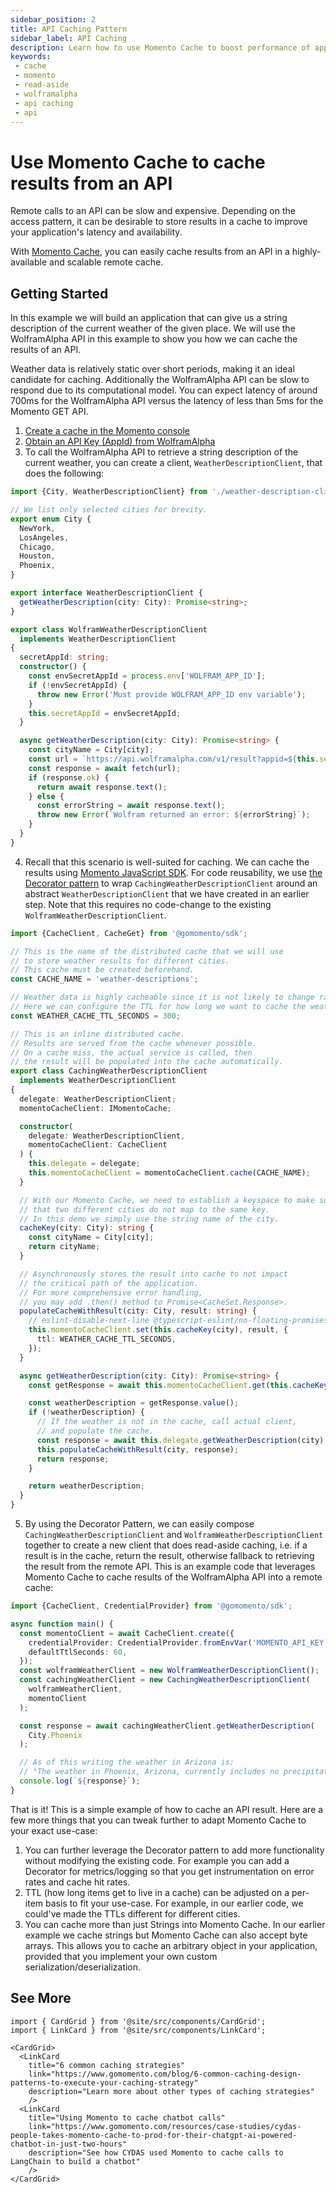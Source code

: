 ```yaml
---
sidebar_position: 2
title: API Caching Pattern
sidebar_label: API Caching
description: Learn how to use Momento Cache to boost performance of applications using the WolframAlpha API
keywords:
 - cache
 - momento
 - read-aside
 - wolframalpha
 - api caching
 - api
---
```


# Use Momento Cache to cache results from an API

Remote calls to an API can be slow and expensive. Depending on the access pattern, it can be desirable to store results in a cache to improve your application's latency and availability.

With [Momento Cache](../), you can easily cache results from an API in a highly-available and scalable remote cache.

## Getting Started

In this example we will build an application that can give us a string description of the current weather of the given place. We will use the WolframAlpha API in this example to show you how we can cache the results of an API.

Weather data is relatively static over short periods, making it an ideal candidate for caching. Additionally the WolframAlpha API can be slow to respond due to its computational model. You can expect latency of around 700ms for the WolframAlpha API versus the latency of less than 5ms for the Momento GET API.

1. [Create a cache in the Momento console](https://console.gomomento.com/caches/create)
2. [Obtain an API Key (AppId) from WolframAlpha](https://developer.wolframalpha.com)
3. To call the WolframAlpha API to retrieve a string description of the current weather, you can create a client, `WeatherDescriptionClient`, that does the following:
```typescript
import {City, WeatherDescriptionClient} from './weather-description-client';

// We list only selected cities for brevity.
export enum City {
  NewYork,
  LosAngeles,
  Chicago,
  Houston,
  Phoenix,
}

export interface WeatherDescriptionClient {
  getWeatherDescription(city: City): Promise<string>;
}

export class WolframWeatherDescriptionClient
  implements WeatherDescriptionClient
{
  secretAppId: string;
  constructor() {
    const envSecretAppId = process.env['WOLFRAM_APP_ID'];
    if (!envSecretAppId) {
      throw new Error('Must provide WOLFRAM_APP_ID env variable');
    }
    this.secretAppId = envSecretAppId;
  }

  async getWeatherDescription(city: City): Promise<string> {
    const cityName = City[city];
    const url = `https://api.wolframalpha.com/v1/result?appid=${this.secretAppId}&i=Weather for ${cityName}`;
    const response = await fetch(url);
    if (response.ok) {
      return await response.text();
    } else {
      const errorString = await response.text();
      throw new Error(`Wolfram returned an error: ${errorString}`);
    }
  }
}
```
4. Recall that this scenario is well-suited for caching. We can cache the results using [Momento JavaScript SDK](../../sdks).
For code reusability, we use [the Decorator pattern](https://en.wikipedia.org/wiki/Decorator_pattern) to wrap `CachingWeatherDescriptionClient` around an abstract `WeatherDescriptionClient` that we have created in an earlier step. Note that this requires no code-change to the existing `WolframWeatherDescriptionClient`.
```typescript
import {CacheClient, CacheGet} from '@gomomento/sdk';

// This is the name of the distributed cache that we will use
// to store weather results for different cities.
// This cache must be created beforehand.
const CACHE_NAME = 'weather-descriptions';

// Weather data is highly cacheable since it is not likely to change rapidly.
// Here we can configure the TTL for how long we want to cache the weather data for.
const WEATHER_CACHE_TTL_SECONDS = 300;

// This is an inline distributed cache.
// Results are served from the cache whenever possible.
// On a cache miss, the actual service is called, then
// the result will be populated into the cache automatically.
export class CachingWeatherDescriptionClient
  implements WeatherDescriptionClient
{
  delegate: WeatherDescriptionClient;
  momentoCacheClient: IMomentoCache;

  constructor(
    delegate: WeatherDescriptionClient,
    momentoCacheClient: CacheClient
  ) {
    this.delegate = delegate;
    this.momentoCacheClient = momentoCacheClient.cache(CACHE_NAME);
  }

  // With our Momento Cache, we need to establish a keyspace to make sure
  // that two different cities do not map to the same key.
  // In this demo we simply use the string name of the city.
  cacheKey(city: City): string {
    const cityName = City[city];
    return cityName;
  }

  // Asynchronously stores the result into cache to not impact
  // the critical path of the application.
  // For more comprehensive error handling,
  // you may add .then() method to Promise<CacheSet.Response>.
  populateCacheWithResult(city: City, result: string) {
    // eslint-disable-next-line @typescript-eslint/no-floating-promises
    this.momentoCacheClient.set(this.cacheKey(city), result, {
      ttl: WEATHER_CACHE_TTL_SECONDS,
    });
  }

  async getWeatherDescription(city: City): Promise<string> {
    const getResponse = await this.momentoCacheClient.get(this.cacheKey(city));

    const weatherDescription = getResponse.value();
    if (!weatherDescription) {
      // If the weather is not in the cache, call actual client,
      // and populate the cache.
      const response = await this.delegate.getWeatherDescription(city);
      this.populateCacheWithResult(city, response);
      return response;
    }

    return weatherDescription;
  }
}
```
5. By using the Decorator Pattern, we can easily compose `CachingWeatherDescriptionClient` and `WolframWeatherDescriptionClient` together to create a new client that does read-aside caching, i.e. if a result is in the cache, return the result, otherwise fallback to retrieving the result from the remote API.
This is an example code that leverages Momento Cache to cache results of the WolframAlpha API into a remote cache:
```typescript
import {CacheClient, CredentialProvider} from '@gomomento/sdk';

async function main() {
  const momentoClient = await CacheClient.create({
    credentialProvider: CredentialProvider.fromEnvVar('MOMENTO_API_KEY'),
    defaultTtlSeconds: 60,
  });
  const wolframWeatherClient = new WolframWeatherDescriptionClient();
  const cachingWeatherClient = new CachingWeatherDescriptionClient(
    wolframWeatherClient,
    momentoClient
  );

  const response = await cachingWeatherClient.getWeatherDescription(
    City.Phoenix
  );

  // As of this writing the weather in Arizona is:
  // "The weather in Phoenix, Arizona, currently includes no precipitation with clear skies, a wind speed of 9 miles per hour and a temperature of 78 degrees Fahrenheit"
  console.log(`${response}`);
}

```

That is it! This is a simple example of how to cache an API result. Here are a few more things that you can tweak further to adapt Momento Cache to your exact use-case:
1. You can further leverage the Decorator pattern to add more functionality without modifying the existing code. For example you can add a Decorator for metrics/logging so that you get instrumentation on error rates and cache hit rates.
2. TTL (how long items get to live in a cache) can be adjusted on a per-item basis to fit your use-case. For example, in our earlier code, we could've made the TTLs different for different cities.
3. You can cache more than just Strings into Momento Cache. In our earlier example we cache strings but Momento Cache can also accept byte arrays. This allows you to cache an arbitrary object in your application, provided that you implement your own custom serialization/deserialization.

## See More
```mdx-code-block
import { CardGrid } from '@site/src/components/CardGrid';
import { LinkCard } from '@site/src/components/LinkCard';

<CardGrid>
  <LinkCard
    title="6 common caching strategies"
    link="https://www.gomomento.com/blog/6-common-caching-design-patterns-to-execute-your-caching-strategy"
    description="Learn more about other types of caching strategies"
    />
  <LinkCard
    title="Using Momento to cache chatbot calls"
    link="https://www.gomomento.com/resources/case-studies/cydas-people-takes-momento-cache-to-prod-for-their-chatgpt-ai-powered-chatbot-in-just-two-hours"
    description="See how CYDAS used Momento to cache calls to LangChain to build a chatbot"
    />
</CardGrid>
```

